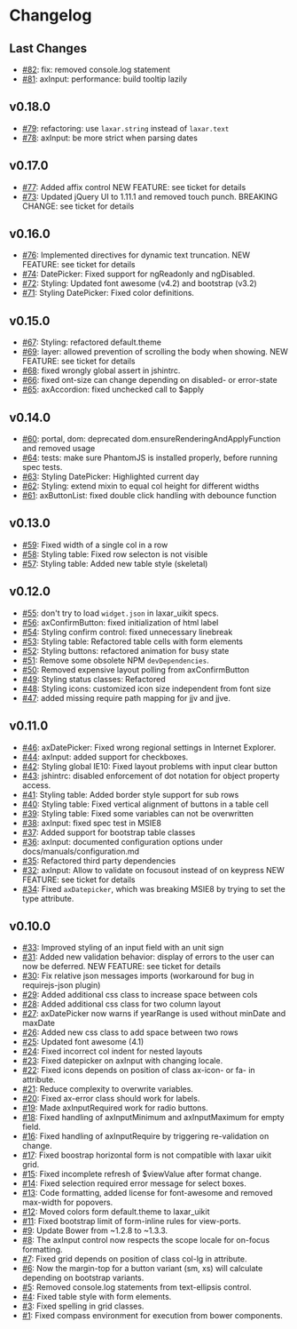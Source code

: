 # Changelog

## Last Changes

- [#82](https://github.com/LaxarJS/laxar_uikit/issues/82): fix: removed console.log statement 
- [#81](https://github.com/LaxarJS/laxar_uikit/issues/81): axInput: performance: build tooltip lazily 


## v0.18.0

- [#79](https://github.com/LaxarJS/laxar_uikit/issues/79): refactoring: use `laxar.string` instead of `laxar.text` 
- [#78](https://github.com/LaxarJS/laxar_uikit/issues/78): axInput: be more strict when parsing dates


## v0.17.0

- [#77](https://github.com/LaxarJS/laxar_uikit/issues/77): Added affix control
  NEW FEATURE: see ticket for details
- [#73](https://github.com/LaxarJS/laxar_uikit/issues/73): Updated jQuery UI to 1.11.1 and removed touch punch.
  BREAKING CHANGE: see ticket for details


## v0.16.0

- [#76](https://github.com/LaxarJS/laxar_uikit/issues/76): Implemented directives for dynamic text truncation.
  NEW FEATURE: see ticket for details
- [#74](https://github.com/LaxarJS/laxar_uikit/issues/74): DatePicker: Fixed support for ngReadonly and ngDisabled.
- [#72](https://github.com/LaxarJS/laxar_uikit/issues/72): Styling: Updated font awesome (v4.2) and bootstrap (v3.2)
- [#71](https://github.com/LaxarJS/laxar_uikit/issues/71): Styling DatePicker: Fixed color definitions.


## v0.15.0

- [#67](https://github.com/LaxarJS/laxar_uikit/issues/67): Styling: refactored default.theme
- [#69](https://github.com/LaxarJS/laxar_uikit/issues/69): layer: allowed prevention of scrolling the body when showing.
  NEW FEATURE: see ticket for details
- [#68](https://github.com/LaxarJS/laxar_uikit/issues/68): fixed wrongly global assert in jshintrc.
- [#66](https://github.com/LaxarJS/laxar_uikit/issues/66): fixed ont-size can change depending on disabled- or error-state 
- [#65](https://github.com/LaxarJS/laxar_uikit/issues/65): axAccordion: fixed unchecked call to $apply


## v0.14.0

- [#60](https://github.com/LaxarJS/laxar_uikit/issues/60): portal, dom: deprecated dom.ensureRenderingAndApplyFunction and removed usage
- [#64](https://github.com/LaxarJS/laxar_uikit/issues/64): tests: make sure PhantomJS is installed properly, before running spec tests.
- [#63](https://github.com/LaxarJS/laxar_uikit/issues/63): Styling DatePicker: Highlighted current day
- [#62](https://github.com/LaxarJS/laxar_uikit/issues/62): Styling: extend mixin to equal col height for different widths
- [#61](https://github.com/LaxarJS/laxar_uikit/issues/61): axButtonList: fixed double click handling with debounce function


## v0.13.0

- [#59](https://github.com/LaxarJS/laxar_uikit/issues/59): Fixed width of a single col in a row
- [#58](https://github.com/LaxarJS/laxar_uikit/issues/58): Styling table: Fixed row selecton is not visible
- [#57](https://github.com/LaxarJS/laxar_uikit/issues/57): Styling table: Added new table style (skeletal)


## v0.12.0

- [#55](https://github.com/LaxarJS/laxar_uikit/issues/55): don't try to load `widget.json` in laxar_uikit specs.
- [#56](https://github.com/LaxarJS/laxar_uikit/issues/56): axConfirmButton: fixed initialization of html label
- [#54](https://github.com/LaxarJS/laxar_uikit/issues/54): Styling confirm control: fixed unnecessary linebreak
- [#53](https://github.com/LaxarJS/laxar_uikit/issues/53): Styling table: Refactored table cells with form elements
- [#52](https://github.com/LaxarJS/laxar_uikit/issues/52): Styling buttons: refactored animation for busy state
- [#51](https://github.com/LaxarJS/laxar_uikit/issues/51): Remove some obsolete NPM `devDependencies`.
- [#50](https://github.com/LaxarJS/laxar_uikit/issues/50): Removed expensive layout polling from axConfirmButton
- [#49](https://github.com/LaxarJS/laxar_uikit/issues/49): Styling status classes: Refactored
- [#48](https://github.com/LaxarJS/laxar_uikit/issues/48): Styling icons: customized icon size independent from font size
- [#47](https://github.com/LaxarJS/laxar_uikit/issues/47): added missing require path mapping for jjv and jjve.


## v0.11.0

- [#46](https://github.com/LaxarJS/laxar_uikit/issues/46): axDatePicker: Fixed wrong regional settings in Internet Explorer.
- [#44](https://github.com/LaxarJS/laxar_uikit/issues/44): axInput: added support for checkboxes.
- [#42](https://github.com/LaxarJS/laxar_uikit/issues/42): Styling global IE10: Fixed layout problems with input clear button
- [#43](https://github.com/LaxarJS/laxar_uikit/issues/43): jshintrc: disabled enforcement of dot notation for object property access.
- [#41](https://github.com/LaxarJS/laxar_uikit/issues/41): Styling table: Added border style support for sub rows
- [#40](https://github.com/LaxarJS/laxar_uikit/issues/40): Styling table: Fixed vertical alignment of buttons in a table cell
- [#39](https://github.com/LaxarJS/laxar_uikit/issues/39): Styling table: Fixed some variables can not be overwritten
- [#38](https://github.com/LaxarJS/laxar_uikit/issues/38): axInput: fixed spec test in MSIE8
- [#37](https://github.com/LaxarJS/laxar_uikit/issues/37): Added support for bootstrap table classes
- [#36](https://github.com/LaxarJS/laxar_uikit/issues/36): axInput: documented configuration options under docs/manuals/configuration.md
- [#35](https://github.com/LaxarJS/laxar_uikit/issues/35): Refactored third party dependencies
- [#32](https://github.com/LaxarJS/laxar_uikit/issues/32): axInput: Allow to validate on focusout instead of on keypress
  NEW FEATURE: see ticket for details
- [#34](https://github.com/LaxarJS/laxar_uikit/issues/34): Fixed `axDatepicker`, which was breaking MSIE8 by trying to set the type attribute.


## v0.10.0

- [#33](https://github.com/LaxarJS/laxar_uikit/issues/33): Improved styling of an input field with an unit sign
- [#31](https://github.com/LaxarJS/laxar_uikit/issues/31): Added new validation behavior: display of errors to the user can now be deferred.
  NEW FEATURE: see ticket for details
- [#30](https://github.com/LaxarJS/laxar_uikit/issues/30): Fix relative json messages imports (workaround for bug in requirejs-json plugin)
- [#29](https://github.com/LaxarJS/laxar_uikit/issues/29): Added additional css class to increase space between cols
- [#28](https://github.com/LaxarJS/laxar_uikit/issues/28): Added additional css class for two column layout
- [#27](https://github.com/LaxarJS/laxar_uikit/issues/27): axDatePicker now warns if yearRange is used without minDate and maxDate
- [#26](https://github.com/LaxarJS/laxar_uikit/issues/26): Added new css class to add space between two rows
- [#25](https://github.com/LaxarJS/laxar_uikit/issues/25): Updated font awesome (4.1)
- [#24](https://github.com/LaxarJS/laxar_uikit/issues/24): Fixed incorrect col indent for nested layouts
- [#23](https://github.com/LaxarJS/laxar_uikit/issues/23): Fixed datepicker on axInput with changing locale.
- [#22](https://github.com/LaxarJS/laxar_uikit/issues/22): Fixed icons depends on position of class ax-icon- or fa- in attribute.
- [#21](https://github.com/LaxarJS/laxar_uikit/issues/21): Reduce complexity to overwrite variables.
- [#20](https://github.com/LaxarJS/laxar_uikit/issues/20): Fixed ax-error class should work for labels.
- [#19](https://github.com/LaxarJS/laxar_uikit/issues/19): Made axInputRequired work for radio buttons.
- [#18](https://github.com/LaxarJS/laxar_uikit/issues/18): Fixed handling of axInputMinimum and axInputMaximum for empty field.
- [#16](https://github.com/LaxarJS/laxar_uikit/issues/16): Fixed handling of axInputRequire by triggering re-validation on change.
- [#17](https://github.com/LaxarJS/laxar_uikit/issues/17): Fixed boostrap horizontal form is not compatible with laxar uikit grid.
- [#15](https://github.com/LaxarJS/laxar_uikit/issues/15): Fixed incomplete refresh of $viewValue after format change.
- [#14](https://github.com/LaxarJS/laxar_uikit/issues/14): Fixed selection required error message for select boxes.
- [#13](https://github.com/LaxarJS/laxar_uikit/issues/13): Code formatting, added license for font-awesome and removed max-width for popovers.
- [#12](https://github.com/LaxarJS/laxar_uikit/issues/12): Moved colors form default.theme to laxar_uikit
- [#11](https://github.com/LaxarJS/laxar_uikit/issues/11): Fixed bootstrap limit of form-inline rules for view-ports.
- [#9](https://github.com/LaxarJS/laxar_uikit/issues/9): Update Bower from ~1.2.8 to ~1.3.3.
- [#8](https://github.com/LaxarJS/laxar_uikit/issues/8): The axInput control now respects the scope locale for on-focus formatting.
- [#7](https://github.com/LaxarJS/laxar_uikit/issues/7): Fixed grid depends on position of class col-lg in attribute.
- [#6](https://github.com/LaxarJS/laxar_uikit/issues/6): Now the margin-top for a button variant (sm, xs) will calculate depending on bootstrap variants.
- [#5](https://github.com/LaxarJS/laxar_uikit/issues/5): Removed console.log statements from text-ellipsis control.
- [#4](https://github.com/LaxarJS/laxar_uikit/issues/4): Fixed table style with form elements.
- [#3](https://github.com/LaxarJS/laxar_uikit/issues/3): Fixed spelling in grid classes.
- [#1](https://github.com/LaxarJS/laxar_uikit/issues/1): Fixed compass environment for execution from bower components.
